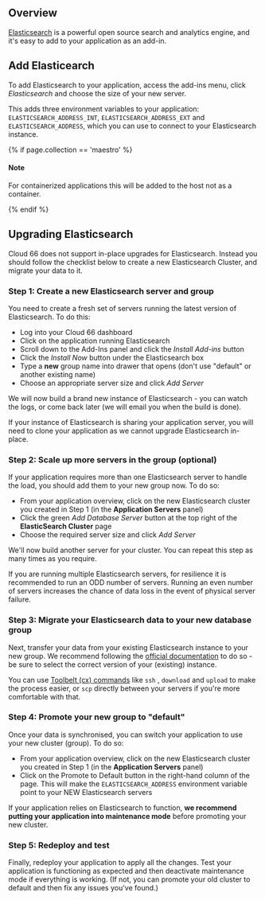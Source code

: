 ## Overview

[Elasticsearch](http://www.elasticsearch.org/) is a powerful open source search and analytics engine, and it's easy to add to your application as an add-in.

## Add Elasticearch
To add Elasticsearch to your application, access the add-ins menu, click _Elasticsearch_ and choose the size of your new server. 

This adds three environment variables to your application: `ELASTICSEARCH_ADDRESS_INT`, `ELASTICSEARCH_ADDRESS_EXT` and `ELASTICSEARCH_ADDRESS`, which you can use to connect to your Elasticsearch instance.

{% if page.collection == 'maestro' %}
#### Note
<div class="notice notice-warning">
	<p>For containerized applications this will be added to the host not as a container.</p>
</div>
{% endif %}

## Upgrading Elasticsearch

Cloud 66 does not support in-place upgrades for Elasticsearch. Instead you should follow the checklist below to create a new Elasticsearch Cluster, and migrate your data to it.

### Step 1: Create a new Elasticsearch server and group

You need to create a fresh set of servers running the latest version of Elasticsearch. To do this:

- Log into your Cloud 66 dashboard
- Click on the application running Elasticsearch
- Scroll down to the Add-Ins panel and click the *Install Add-ins* button
- Click the *Install Now* button under the Elasticsearch box
- Type a **new** group name into drawer that opens (don't use "default" or another existing name)
- Choose an appropriate server size and click *Add Server*

We will now build a brand new instance of Elasticsearch - you can watch the logs, or come back later (we will email you when the build is done).

<div class="notice"><p>If your instance of Elasticsearch is sharing your application server, you will need to clone your application as we cannot upgrade Elasticsearch in-place.</p></div>

### Step 2: Scale up more servers in the group (optional)

If your application requires more than one Elasticsearch server to handle the load, you should add them to your new group now. To do so:

- From your application overview, click on the new Elasticsearch cluster you created in Step 1 (in the **Application Servers** panel)
- Click the green *Add Database Server* button at the top right of the **ElasticSearch Cluster** page
- Choose the required server size and click *Add Server*

We'll now build another server for your cluster. You can repeat this step as many times as you require.

<div class="notice notice-warning"><p>If you are running multiple Elasticsearch servers, for resilience it is recommended to run an ODD number of servers. Running an even number of servers increases the chance of data loss in the event of physical server failure.</p></div>

### Step 3: Migrate your Elasticsearch data to your new database group

Next, transfer your data from your existing Elasticsearch instance to your new group. We recommend following the [official documentation](https://www.elastic.co/guide/en/elasticsearch/reference/current/index.html) to do so - be sure to select the correct version of your (existing) instance. 

You can use [Toolbelt (cx) commands](/{{page.collection}}/references/toolbelt.html) like `ssh` , `download` and `upload` to make the process easier, or `scp` directly between your servers if you're more comfortable with that.

### Step 4: Promote your new group to "default"

Once your data is synchronised, you can switch your application to use your new cluster (group). To do so:

- From your application overview, click on the new Elasticsearch cluster you created in Step 1 (in the **Application Servers** panel)
- Click on the Promote to Default button in the right-hand column of the page. This will make the `ELASTICSEARCH_ADDRESS` environment variable point to your NEW Elasticsearch servers

If your application relies on Elasticsearch to function, **we recommend putting your application into maintenance mode** before promoting your new cluster. 

### Step 5: Redeploy and test

Finally, redeploy your application to apply all the changes. Test your application is functioning as expected and then deactivate maintenance mode if everything is working. (If not, you can promote your old cluster to default and then fix any issues you've found.)